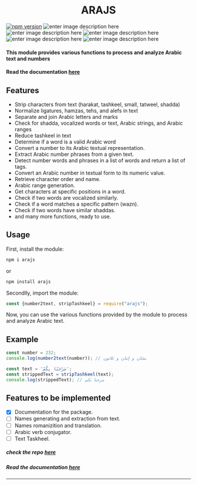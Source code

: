 <h1 align="center">ARAJS</h1>

[![npm version](https://badge.fury.io/js/arajs.svg)](https://badge.fury.io/js/arajs) ![enter image description here](https://img.shields.io/npm/dw/arajs)  ![enter image description here](https://img.shields.io/bundlephobia/min/arajs)     ![enter image description here](https://img.shields.io/github/repo-size/mdanok/arajs)      ![enter image description here](https://img.shields.io/github/license/mdanok/arajs)     ![enter image description here](https://img.shields.io/github/commit-activity/m/mdanok/arajs)

#### This module provides various functions to process and analyze Arabic **text** and **numbers**

#### Read the documentation [here](https://mdanok.gitbook.io/arajs/)

Features
--------

* Strip characters from text (harakat, tashkeel, small, tatweel, shadda)
* Normalize ligatures, hamzas, tehs, and alefs in text
* Separate and join Arabic letters and marks
* Check for shadda, vocalized words or text, Arabic strings, and Arabic ranges
* Reduce tashkeel in text
* Determine if a word is a valid Arabic word
* Convert a number to its Arabic textual representation.
* Extract Arabic number phrases from a given text.
* Detect number words and phrases in a list of words and return a list of tags.
* Convert an Arabic number in textual form to its numeric value.
* Retrieve character order and name.
* Arabic range generation.
* Get characters at specific positions in a word.
* Check if two words are vocalized similarly.
* Check if a word matches a specific pattern (wazn).
* Check if two words have similar shaddas.
* and many more functions, ready to use.

Usage
-----

First, install the module:

```javascript
npm i arajs
```

or

```javascript
npm install arajs
```

Secondlly, import the module:

```javascript
const {number2text, stripTashkeel} = require("arajs");
```

Now, you can use the various functions provided by the module to process and analyze Arabic text.

Example
-------

```javascript
const number = 232;
console.log(number2text(number)); // مئتان و إثنان و ثلاثون

const text = 'مَرْحَبًا بِكُمْ';
const strippedText = stripTashkeel(text);
console.log(strippedText); // مرحبا بكم
```

Features to be implemented
-------

* [X] Documentation for the package.
* [ ] Names generating and extraction from text.
* [ ] Names romanizition and translation.
* [ ] Arabic verb conjugator.
* [ ] Text Taskheel.

##### check the repo [here](https://www.github.com/mdanok/arajs)

##### Read the documentation [here](https://mdanok.gitbook.io/arajs/)

-------
